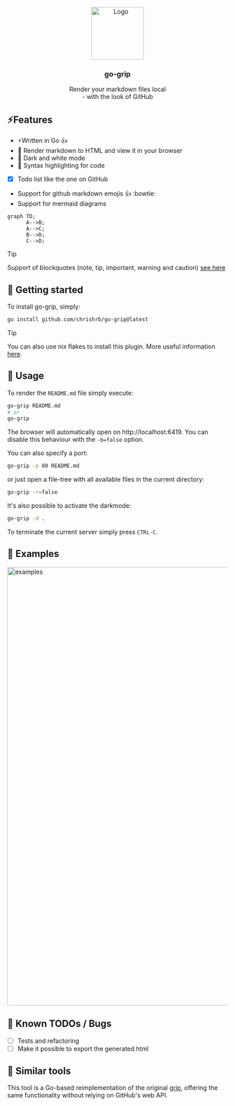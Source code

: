 <!-- PROJECT LOGO -->
<br />
<div align="center">
  <a href="#">
    <img src=".github/docs/logo-1.png" alt="Logo" height="120">
  </a>

  <h3 align="center">go-grip</h3>

  <p align="center">
    Render your markdown files local<br>- with the look of GitHub
  </p>
</div>

## ⚡️Features

* ⚡️Written in Go :+1:
* 📄 Render markdown to HTML and view it in your browser
* 📱 Dark and white mode
* 🎨 Syntax highlighting for code 
* [x] Todo list like the one on GitHub
* Support for github markdown emojis :+1: :bowtie:
* Support for mermaid diagrams

```mermaid
graph TD;
      A-->B;
      A-->C;
      B-->D;
      C-->D;
```

> [!TIP]
> Support of blockquotes (note, tip, important, warning and caution) [see here](https://github.com/orgs/community/discussions/16925)


## 🚀 Getting started

To install go-grip, simply:

```bash
go install github.com/chrishrb/go-grip@latest
```

> [!TIP]
> You can also use nix flakes to install this plugin.
> More useful information [here](https://nixos.wiki/wiki/Flakes).

## 🔨 Usage

To render the `README.md` file simply execute:

```bash
go-grip README.md
# or
go-grip
```

The browser will automatically open on http://localhost:6419. You can disable this behaviour with the `-b=false` option.

You can also specify a port:

```bash
go-grip -p 80 README.md
```

or just open a file-tree with all available files in the current directory:

```bash
go-grip -r=false
```

It's also possible to activate the darkmode:

```bash
go-grip -d .
```

To terminate the current server simply press `CTRL-C`.

## 📝 Examples

<img src="./.github/docs/example-1.png" alt="examples" width="1000"/>

## 🐛 Known TODOs / Bugs

* [ ] Tests and refactoring
* [ ] Make it possible to export the generated html

## 📌 Similar tools

This tool is a Go-based reimplementation of the original [grip](https://github.com/joeyespo/grip), offering the same functionality without relying on GitHub's web API.
